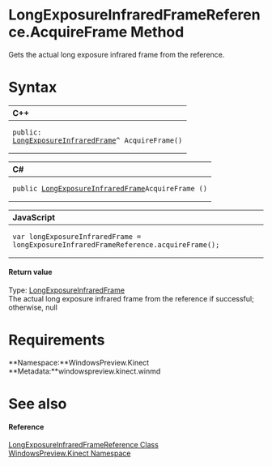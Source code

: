 LongExposureInfraredFrameReference.AcquireFrame Method  
======================================================  

Gets the actual long exposure infrared frame from the reference. <span id="syntaxSection"></span>

Syntax  
======  

<table>
<colgroup>
<col width="100%" />
</colgroup>
<thead>
<tr class="header">
<th align="left">C++</th>
</tr>
</thead>
<tbody>
<tr class="odd">
<td align="left"><pre><code>public:  
<a href="../../LongExposureInfraredFrame.md">LongExposureInfraredFrame</a>^ AcquireFrame()</code></pre></td>
</tr>
</tbody>
</table>

<table>
<colgroup>
<col width="100%" />
</colgroup>
<thead>
<tr class="header">
<th align="left">C#</th>
</tr>
</thead>
<tbody>
<tr class="odd">
<td align="left"><pre><code>public <a href="../../LongExposureInfraredFrame.md">LongExposureInfraredFrame</a>AcquireFrame ()</code></pre></td>
</tr>
</tbody>
</table>

<table>
<colgroup>
<col width="100%" />
</colgroup>
<thead>
<tr class="header">
<th align="left">JavaScript</th>
</tr>
</thead>
<tbody>
<tr class="odd">
<td align="left"><pre><code>var longExposureInfraredFrame = longExposureInfraredFrameReference.acquireFrame();</code></pre></td>
</tr>
</tbody>
</table>

<span id="ID4ES"></span>
#### Return value  

Type: [LongExposureInfraredFrame](../../LongExposureInfraredFrame.md)  
 The actual long exposure infrared frame from the reference if successful; otherwise, null  

<span id="requirements"></span>

Requirements  
============  

**Namespace:**WindowsPreview.Kinect  
**Metadata:**windowspreview.kinect.winmd  

<span id="ID4EAB"></span>

See also  
========  

<span id="ID4ECB"></span>
#### Reference  

[LongExposureInfraredFrameReference Class](../../LongExposureInfraredFram.md)  
 [WindowsPreview.Kinect Namespace](../../../Kinect.md)  



<!--Please do not edit the data in the comment block below.-->
<!--
TOCTitle : AcquireFrame Method
RLTitle : LongExposureInfraredFrameReference.AcquireFrame Method
KeywordK : AcquireFrame method
KeywordK : LongExposureInfraredFrameReference.AcquireFrame method
KeywordF : WindowsPreview.Kinect.LongExposureInfraredFrameReference.AcquireFrame
KeywordF : LongExposureInfraredFrameReference.AcquireFrame
KeywordF : AcquireFrame
KeywordF : WindowsPreview.Kinect.LongExposureInfraredFrameReference.AcquireFrame
KeywordA : M:WindowsPreview.Kinect.LongExposureInfraredFrameReference.AcquireFrame
AssetID : M:WindowsPreview.Kinect.LongExposureInfraredFrameReference.AcquireFrame
Locale : en-us
CommunityContent : 1
APIType : Managed
APILocation : windowspreview.kinect.winmd
APIName : WindowsPreview.Kinect.LongExposureInfraredFrameReference.AcquireFrame
TargetOS : Windows
TopicType : kbSyntax
DevLang : VB
DevLang : CSharp
DevLang : JavaScript
DevLang : C++
DocSet : K4Wv2
ProjType : K4Wv2Proj
Technology : Kinect for Windows
Product : Kinect for Windows SDK v2
productversion : 20
-->
